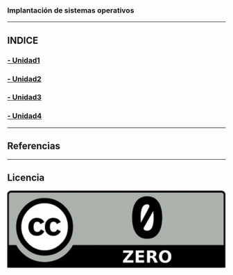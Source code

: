 ### Implantación de sistemas operativos


***

## INDICE
### [- Unidad1](https://github.com/ciscoAnass/iso/tree/main/Unidad1)
### [- Unidad2](https://github.com/ciscoAnass/Devops/blob/main/asir.md)
### [- Unidad3](https://github.com/ciscoAnass/Devops/blob/main/dsr.md)
### [- Unidad4](https://github.com/ciscoAnass/Devops/blob/main/devops.md)


***


## Referencias
***

  ## Licencia
![License](/img/license.jpeg)
